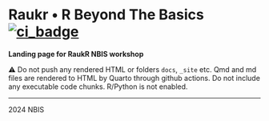 # Raukr • R Beyond The Basics  [![ci_badge](https://github.com/NBISweden/raukr/workflows/deploy/badge.svg)](https://github.com/NBISweden/raukr/actions?workflow=deploy)  

**Landing page for RaukR NBIS workshop**

:warning: Do not push any rendered HTML or folders `docs`, `_site` etc. Qmd and md files are rendered to HTML by Quarto through github actions. Do not include any executable code chunks. R/Python is not enabled.

---

2024 NBIS